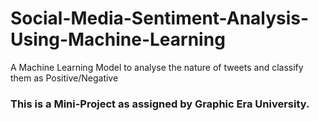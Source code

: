 # Social-Media-Sentiment-Analysis-Using-Machine-Learning
A Machine Learning Model to analyse the nature of tweets and classify them as Positive/Negative


### This is a Mini-Project as assigned by Graphic Era University.